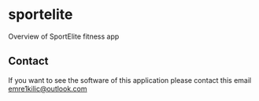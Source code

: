 # sportelite
Overview of SportElite fitness app


## Contact
If you want to see the software of this application please contact this email [emre1kilic@outlook.com]()
